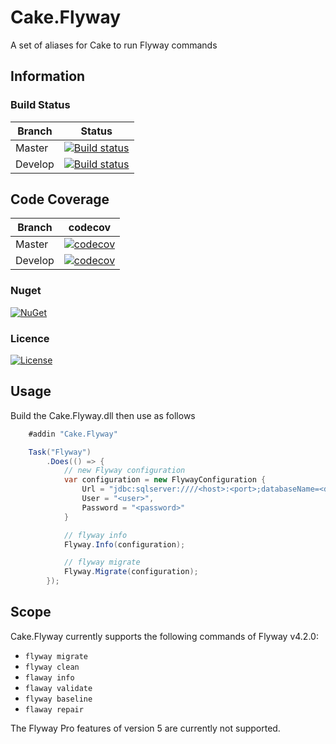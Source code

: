 # Cake.Flyway
A set of aliases for Cake to run Flyway commands

## Information

### Build Status

Branch | Status
--- | ---
Master | [![Build status](https://ci.appveyor.com/api/projects/status/8kqq1fvxgxb665c1/branch/master?svg=true)](https://ci.appveyor.com/project/buthomas/cake-flyway/branch/master)
Develop | [![Build status](https://ci.appveyor.com/api/projects/status/8kqq1fvxgxb665c1/branch/develop?svg=true)](https://ci.appveyor.com/project/buthomas/cake-flyway/branch/develop)

## Code Coverage
Branch | codecov
--- | ---
Master | [![codecov](https://codecov.io/gh/buthomas/Cake.Flyway/branch/master/graph/badge.svg)](https://codecov.io/gh/buthomas/Cake.Flyway)
Develop | [![codecov](https://codecov.io/gh/buthomas/Cake.Flyway/branch/develop/graph/badge.svg)](https://codecov.io/gh/buthomas/Cake.Flyway)

### Nuget
[![NuGet](https://img.shields.io/nuget/v/Cake.Flyway.svg)](https://www.nuget.org/packages/Cake.Flyway/) 

### Licence
[![License](http://img.shields.io/:license-mit-blue.svg)](http://cake-contrib.mit-license.org)

## Usage
Build the Cake.Flyway.dll then use as follows

```c#
    #addin "Cake.Flyway"

    Task("Flyway")
        .Does(() => {
            // new Flyway configuration
            var configuration = new FlywayConfiguration {
                Url = "jdbc:sqlserver:////<host>:<port>;databaseName=<database>",
                User = "<user>",
                Password = "<password>"
            }

            // flyway info
            Flyway.Info(configuration);

            // flyway migrate
            Flyway.Migrate(configuration);
        });
```

## Scope
Cake.Flyway currently supports the following commands of Flyway v4.2.0:

* ```flyway migrate```
* ```flyway clean```
* ```flaway info```
* ```flaway validate```
* ```flyway baseline```
* ```flaway repair```

The Flyway Pro features of version 5 are currently not supported.